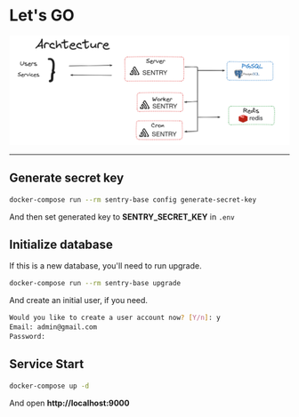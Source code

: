 # Let's GO

<img src="sentry_arch.png" />

---

## Generate secret key

```bash
docker-compose run --rm sentry-base config generate-secret-key
```

And then set generated key to **SENTRY_SECRET_KEY** in `.env`

## Initialize database

If this is a new database, you'll need to run upgrade.

```bash
docker-compose run --rm sentry-base upgrade
```

And create an initial user, if you need.

```bash
Would you like to create a user account now? [Y/n]: y
Email: admin@gmail.com 
Password: 
```

## Service Start

```bash
docker-compose up -d
```

And open **http://localhost:9000**
